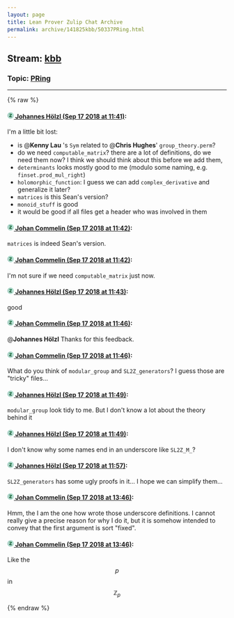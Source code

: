 ```yaml
---
layout: page
title: Lean Prover Zulip Chat Archive 
permalink: archive/141825kbb/50337PRing.html
---
```


## Stream: [kbb](index.html)
### Topic: [PRing](50337PRing.html)

---


{% raw %}
#### [![Click to go to Zulip](../../assets/img/zulip2.png) Johannes Hölzl (Sep 17 2018 at 11:41)](https://leanprover.zulipchat.com/#narrow/stream/141825-kbb/topic/PRing/near/134090561):
I'm a little bit lost:
* is @**Kenny Lau** 's `Sym` related to @**Chris Hughes**' `group_theory.perm`?
* do we need `computable_matrix`? there are a lot of definitions, do we need them now? I think we should think about this before we add them,
* `determinants` looks mostly good to me (modulo some naming, e.g. `finset.prod_mul_right`)
* `holomorphic_function`: I guess we can add `complex_derivative` and generalize it later?
* `matrices` is this Sean's version?
* `monoid_stuff` is good
* it would be good if all files get a header who was involved in them

#### [![Click to go to Zulip](../../assets/img/zulip2.png) Johan Commelin (Sep 17 2018 at 11:42)](https://leanprover.zulipchat.com/#narrow/stream/141825-kbb/topic/PRing/near/134090618):
`matrices` is indeed Sean's version.

#### [![Click to go to Zulip](../../assets/img/zulip2.png) Johan Commelin (Sep 17 2018 at 11:42)](https://leanprover.zulipchat.com/#narrow/stream/141825-kbb/topic/PRing/near/134090627):
I'm not sure if we need `computable_matrix` just now.

#### [![Click to go to Zulip](../../assets/img/zulip2.png) Johannes Hölzl (Sep 17 2018 at 11:43)](https://leanprover.zulipchat.com/#narrow/stream/141825-kbb/topic/PRing/near/134090651):
good

#### [![Click to go to Zulip](../../assets/img/zulip2.png) Johan Commelin (Sep 17 2018 at 11:46)](https://leanprover.zulipchat.com/#narrow/stream/141825-kbb/topic/PRing/near/134090774):
@**Johannes Hölzl** Thanks for this feedback.

#### [![Click to go to Zulip](../../assets/img/zulip2.png) Johan Commelin (Sep 17 2018 at 11:46)](https://leanprover.zulipchat.com/#narrow/stream/141825-kbb/topic/PRing/near/134090784):
What do you think of `modular_group` and `SL2Z_generators`? I guess those are "tricky" files...

#### [![Click to go to Zulip](../../assets/img/zulip2.png) Johannes Hölzl (Sep 17 2018 at 11:49)](https://leanprover.zulipchat.com/#narrow/stream/141825-kbb/topic/PRing/near/134090862):
`modular_group` look tidy to me. But I don't know a lot about the theory behind it

#### [![Click to go to Zulip](../../assets/img/zulip2.png) Johannes Hölzl (Sep 17 2018 at 11:49)](https://leanprover.zulipchat.com/#narrow/stream/141825-kbb/topic/PRing/near/134090887):
I don't know why some names end in an underscore like `SL2Z_M_`?

#### [![Click to go to Zulip](../../assets/img/zulip2.png) Johannes Hölzl (Sep 17 2018 at 11:57)](https://leanprover.zulipchat.com/#narrow/stream/141825-kbb/topic/PRing/near/134091251):
`SL2Z_generators` has some ugly proofs in it... I hope we can simplify them...

#### [![Click to go to Zulip](../../assets/img/zulip2.png) Johan Commelin (Sep 17 2018 at 13:46)](https://leanprover.zulipchat.com/#narrow/stream/141825-kbb/topic/PRing/near/134095618):
Hmm, the I am the one how wrote those underscore definitions. I cannot really give a precise reason for why I do it, but it is somehow intended to convey that the first argument is sort "fixed".

#### [![Click to go to Zulip](../../assets/img/zulip2.png) Johan Commelin (Sep 17 2018 at 13:46)](https://leanprover.zulipchat.com/#narrow/stream/141825-kbb/topic/PRing/near/134095638):
Like the $$p$$ in $$\mathbb{Z}_p$$


{% endraw %}
